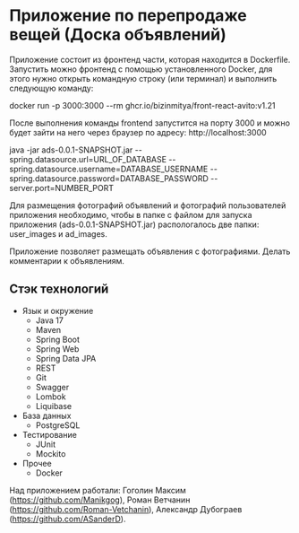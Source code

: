 # Приложение по перепродаже вещей (Доска объявлений)

Приложение состоит из фронтенд части, которая находится в Dockerfile. Запустить можно фронтенд с помощью 
установленного Docker, для этого нужно открыть командную строку (или терминал) и выполнить следующую команду:

docker run -p 3000:3000 --rm ghcr.io/bizinmitya/front-react-avito:v1.21

После выполнения команды frontend запустится на порту 3000 и можно будет зайти на него через браузер 
по адресу: http://localhost:3000

java -jar ads-0.0.1-SNAPSHOT.jar --spring.datasource.url=URL_OF_DATABASE 
--spring.datasource.username=DATABASE_USERNAME 
--spring.datasource.password=DATABASE_PASSWORD 
--server.port=NUMBER_PORT

Для размещения фотографий объявлений и фотографий пользователей приложения необходимо, чтобы в папке с файлом
для запуска приложения (ads-0.0.1-SNAPSHOT.jar) распологалось две папки: user_images и ad_images.

Приложение позволяет размещать объявления с фотографиями. Делать комментарии к объявлениям.

## Стэк технологий
* Язык и окружение
  - Java 17
  - Maven
  - Spring Boot
  - Spring Web
  - Spring Data JPA
  - REST
  - Git
  - Swagger
  - Lombok
  - Liquibase
* База данных
  - PostgreSQL
* Тестирование
  - JUnit
  - Mockito
* Прочее
  - Docker

Над приложением работали: Гоголин Максим (https://github.com/Manikgog), Роман Ветчанин (https://github.com/Roman-Vetchanin), Александр Дубограев (https://github.com/ASanderD).

